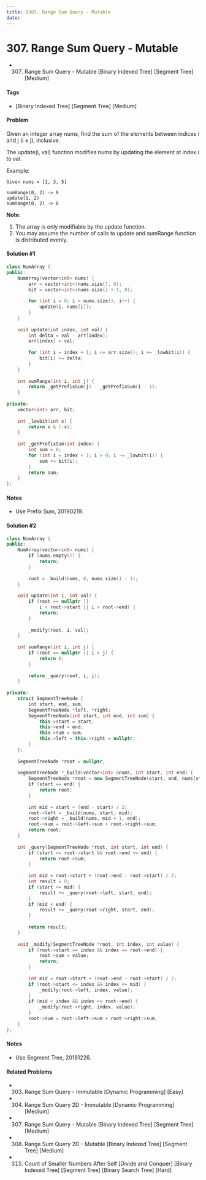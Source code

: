 ```yaml
---
title: 0307. Range Sum Query - Mutable
date: 
---
```


# 307. Range Sum Query - Mutable
- 307. Range Sum Query - Mutable [Binary Indexed Tree] [Segment Tree] [Medium]

#### Tags
- [Binary Indexed Tree] [Segment Tree] [Medium]

#### Problem
Given an integer array nums, find the sum of the elements between indices i and j (i ≤ j), inclusive.

The update(i, val) function modifies nums by updating the element at index i to val.

Example:

    Given nums = [1, 3, 5]

    sumRange(0, 2) -> 9
    update(1, 2)
    sumRange(0, 2) -> 8

**Note**:

1. The array is only modifiable by the update function.
2. You may assume the number of calls to update and sumRange function is distributed evenly.

#### Solution #1
``` C++
class NumArray {
public:
    NumArray(vector<int> nums) {
        arr = vector<int>(nums.size(), 0);
        bit = vector<int>(nums.size() + 1, 0);
        
        for (int i = 0; i < nums.size(); i++) {
            update(i, nums[i]);
        }
    }
    
    void update(int index, int val) {
        int delta = val - arr[index];
        arr[index] = val;
        
        for (int i = index + 1; i <= arr.size(); i += _lowbit(i)) {
            bit[i] += delta;
        }
    }
    
    int sumRange(int i, int j) {
        return _getPrefixSum(j) - _getPrefixSum(i - 1);
    }
    
private:
    vector<int> arr, bit;
    
    int _lowbit(int x) {
        return x & (-x);
    }
    
    int _getPrefixSum(int index) {
        int sum = 0;
        for (int i = index + 1; i > 0; i -= _lowbit(i)) {
            sum += bit[i];
        }
        return sum;
    }
};
```

#### Notes
- Use Prefix Sum, 20190219.

#### Solution #2
``` C++
class NumArray {
public:
    NumArray(vector<int> nums) {
        if (nums.empty()) {
            return;
        }
        
        root = _build(nums, 0, nums.size() - 1);
    }
    
    void update(int i, int val) {
        if (root == nullptr || 
            i < root->start || i > root->end) {
            return;
        }
        
        _modify(root, i, val);
    }
    
    int sumRange(int i, int j) {
        if (root == nullptr || i > j) {
            return 0;
        }
        
        return _query(root, i, j);
    }
    
private:
    struct SegmentTreeNode {
        int start, end, sum;
        SegmentTreeNode *left, *right;
        SegmentTreeNode(int start, int end, int sum) {
            this->start = start;
            this->end = end;
            this->sum = sum;
            this->left = this->right = nullptr;
        }
    };
    
    SegmentTreeNode *root = nullptr;
    
    SegmentTreeNode *_build(vector<int> &nums, int start, int end) {
        SegmentTreeNode *root = new SegmentTreeNode(start, end, nums[start]);
        if (start == end) {
            return root;
        }
        
        int mid = start + (end - start) / 2;
        root->left = _build(nums, start, mid);
        root->right = _build(nums, mid + 1, end);
        root->sum = root->left->sum + root->right->sum;
        return root;
    }
    
    int _query(SegmentTreeNode *root, int start, int end) {
        if (start <= root->start && root->end <= end) {
            return root->sum;
        }
        
        int mid = root->start + (root->end - root->start) / 2;
        int result = 0;
        if (start <= mid) {
            result += _query(root->left, start, end);
        }
        if (mid < end) {
            result += _query(root->right, start, end);
        }
        
        return result;
    }
    
    void _modify(SegmentTreeNode *root, int index, int value) {
        if (root->start == index && index == root->end) {
            root->sum = value;
            return;
        }
        
        int mid = root->start + (root->end - root->start) / 2;
        if (root->start <= index && index <= mid) {
            _modify(root->left, index, value);
        }
        if (mid < index && index <= root->end) {
            _modify(root->right, index, value);
        }
        root->sum = root->left->sum + root->right->sum;
    }
};
```

#### Notes
- Use Segment Tree, 20181226.

#### Related Problems
- 303. Range Sum Query - Immutable [Dynamic Programming] [Easy]
- 304. Range Sum Query 2D - Immutable [Dynamic Programming] [Medium]
- 307. Range Sum Query - Mutable [Binary Indexed Tree] [Segment Tree] [Medium]
- 308. Range Sum Query 2D - Mutable [Binary Indexed Tree] [Segment Tree] [Medium]
- 315. Count of Smaller Numbers After Self [Divide and Conquer] [Binary Indexed Tree] [Segment Tree] [Binary Search Tree] [Hard]
